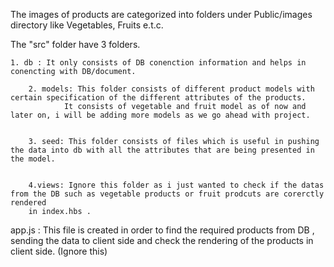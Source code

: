 The images of products are categorized into folders under Public/images directory like Vegetables, Fruits e.t.c.

The "src" folder have 3 folders.

	1. db : It only consists of DB conenction information and helps in conencting with DB/document.
	
        2. models: This folder consists of different product models with certain specification of the different attributes of the products.
                It consists of vegetable and fruit model as of now and later on, i will be adding more models as we go ahead with project.
	
        
        3. seed: This folder consists of files which is useful in pushing the data into db with all the attributes that are being presented in the model.
	
        
        4.views: Ignore this folder as i just wanted to check if the datas from the DB such as vegetable products or fruit prodcuts are corerctly rendered 
		in index.hbs .


app.js : This file is created in order to find the required products from DB , sending the data to client side and check the rendering of the products in client side. (Ignore this)
